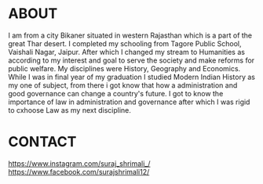# ABOUT
I am from a city Bikaner situated in western Rajasthan which is a part of the great Thar desert.
I completed my schooling from Tagore Public School, Vaishali Nagar, Jaipur. After which I changed my stream to Humanities as according to my interest and goal to serve the society and make reforms for public welfare.
My disciplines were History, Geography and Economics.
While I was in final year of my graduation I studied Modern Indian History as my one of subject, from there i got know that how a administration and good governance can change a country's future.
I got to know the importance of law in administration and governance after which I was rigid to cxhoose Law as my next discipline.
# CONTACT
https://www.instagram.com/suraj_shrimali_/
https://www.facebook.com/surajshrimali12/
